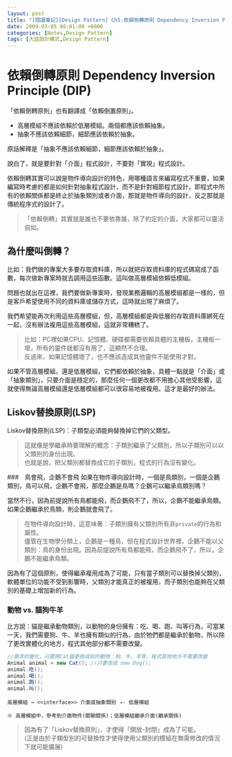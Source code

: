 ```yaml
---
layout: post
title: "[閱讀筆記][Design Pattern] Ch5.依賴倒轉原則 Dependency Inversion Principle (DIP)"
date: 2009-03-05 06:01:00 +0800
categories: [Notes,Design Pattern]
tags: [大話設計模式,Design Pattern]
---
```


# 依賴倒轉原則 Dependency Inversion Principle (DIP)

「依賴倒轉原則」也有翻譯成「依賴倒置原則」。        
- 高層模組不應該依賴於低層模組。兩個都應該依賴抽象。
- 抽象不應該依賴細節，細節應該依賴於抽象。

原話解釋是「抽象不應該依賴細節，細節應該依賴於抽象」。      

說白了，就是要針對「介面」程式設計，不要對「實現」程式設計。        

依賴倒轉其實可以說是物件導向設計的特色，用哪種語言來編寫程式不重要，如果編寫時考慮的都是如何針對抽象程式設計，而不是針對細節程式設計，即程式中所有的依賴關係都是終止於抽象類別或者介面，那就是物件導向的設計，反之那就是傳統程序式的設計了。

> 「依賴倒轉」其實就是誰也不要依靠誰，除了約定的介面，大家都可以靈活自如。

## 為什麼叫倒轉？

比如：我們做的專案大多要存取資料庫，所以就把存取資料庫的程式碼寫成了函數，每次做新專案時就去調用這些函數。這叫做高層模組依賴低模組。    

問題也就出在這裡，我們要做新專案時，發現業務邏輯的高層模組都是一樣的，但是客戶希望使用不同的資料庫或儲存方式，這時就出現了麻煩了。      

我們希望能再次利用這些高層模組，但，高層模組都是與低層的存取資料庫綁死在一起，沒有辦法複用這些高層模組，這就非常糟糕了。

> 比如：PC裡如果CPU、記憶體、硬碟都需要依賴具體的主機板，主機板一壞，所有的靈件就都沒有用了，這顯然不合理。     
> 反過來，如果記憶體壞了，也不應該造成其他靈件不能使用才對。        

如果不管高層模組，還是低層模組，它們都依賴於抽象，具體一點就是「介面」或「抽象類別」，只要介面是穩定的，那麼任何一個更改都不用擔心其他受影響，這就使得無論高層模組還是低層模組都可以很容易地被複用。這才是最好的辦法。

## Liskov替換原則(LSP)
Liskov替換原則(LSP)：子類型必須能夠替換掉它們的父類型。 

> 這就像是學繼承時要理解的概念：子類別繼承了父類別，所以子類別可以以父類別的身份出現。      
> 也就是說，把父類別都替換成它的子類別，程式的行為沒有變化。

###　鳥會飛，企鵝不會飛
如果在物件導向設計時，一個是鳥類別，一個是企鵝類別，鳥可以飛，企鵝不會飛，那麼企鵝是鳥嗎？企鵝可以繼承鳥類別嗎？        

當然不行，因為前提說所有鳥都能飛，而企鵝飛不了，所以，企鵝不能繼承鳥類。如果企鵝繼承於鳥類，則企鵝就會飛了。

> 在物件導向設計時，這意味著：子類別擁有父類別所有非`private`的行為和屬性。        
> 儘管在生物學分類上，企鵝是一種鳥，但在程式設計世界裡，企鵝不能以父類別：鳥的身份出現。因為前提說所有鳥都能飛，而企鵝飛不了，所以，企鵝不能繼承鳥類。      

因為有了這個原則，使得繼承複用成為了可能，只有當子類別可以替換掉父類別，軟體單位的功能不受到影響時，父類別才能真正的被複用，而子類別也能夠在父類別的基礎上增加新的行為。

### 動物 vs. 貓狗牛羊

比方說：貓是繼承動物類別，以動物的身份擁有：吃、喝、跑、叫等行為，可當某一天，我們需要狗、牛、羊也擁有類似的行為，由於牠們都是繼承於動物，所以除了更改實體化的地方，程式其他部分都不需要改變。

```c#
//需求的變化，只要將Cat貓更換成別的動物：狗、牛、羊等，程式其他地方不需要改變
Animal animal = new Cat(); //只要改成 new Dog();
animal.吃();
animal.喝();
animal.跑();
animal.叫();
```

```
高層模組 → <<interface>> 介面或抽象類別 ◃- 低層模組

※ 高層模組中，參考到介面物件(關聯關係)；低層模組繼承介面(繼承關係)
```

> 因為有了「Liskov替換原則」，才使得「開放-封閉」成為了可能。       
> (正是由於子類型別的可替換性才使得使用父類別的模組在無需修改的情況下就可能擴展)